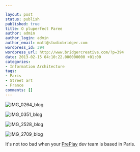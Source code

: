 ```yaml
---

layout: post
status: publish
published: true
title: O pluperfect Paree
author: admin
author_login: admin
author_email: matt@studiobridger.com
wordpress_id: 394
wordpress_url: http://www.bridgercreative.com/?p=394
date: 2013-02-15 04:10:22.000000000 +01:00
categories:
- Information Architecture
tags:
- Paris
- Street art
- France
comments: []
---
```

![IMG_0264_blog](http://www.bridgercreative.com/wp-content/uploads/2013/12/IMG_0264_blog.jpg)


![IMG_0351_blog](http://www.bridgercreative.com/wp-content/uploads/2013/12/IMG_0351_blog.jpg)


![IMG_2528_blog](http://www.bridgercreative.com/wp-content/uploads/2013/12/IMG_2528_blog.jpg)


![IMG_2709_blog](http://www.bridgercreative.com/wp-content/uploads/2013/12/IMG_2709_blog.jpg)


It's not too bad when your 
[PrePlay](http://preplaysports.com/) dev team is based in Paris.
